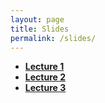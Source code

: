 ```yaml
---
layout: page
title: Slides
permalink: /slides/
---
```


- [**Lecture 1**](http://sebastianbarfort.github.io/sds/slides/SDS_lecture1.pdf)
- [**Lecture 2**](http://sebastianbarfort.github.io/sds/slides/lecture2.html)
- [**Lecture 3**](http://sebastianbarfort.github.io/sds/slides/lecture3.html)
